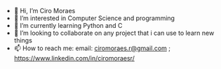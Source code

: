 - 👋 Hi, I’m Ciro Moraes
- 👀 I’m interested in Computer Science and programming
- 🌱 I’m currently learning Python and C
- 💞️ I’m looking to collaborate on any project that i can use to learn new things 
- 📫 How to reach me: email: ciromoraes.r@gmail.com ; https://www.linkedin.com/in/ciromoraesr/

<!---
apodreciro/apodreciro is a ✨ special ✨ repository because its `README.md` (this file) appears on your GitHub profile.
You can click the Preview link to take a look at your changes.
--->
